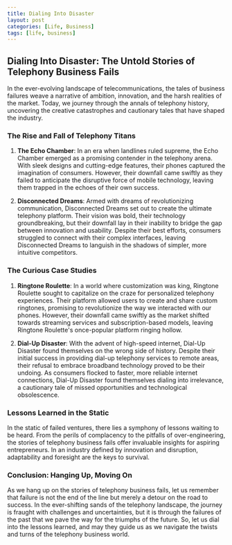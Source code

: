 ```yaml
---
title: Dialing Into Disaster
layout: post
categories: [Life, Business]
tags: [life, business]
---
```


Dialing Into Disaster: The Untold Stories of Telephony Business Fails
---

In the ever-evolving landscape of telecommunications, the tales of business failures weave a narrative of ambition, innovation, and the harsh realities of the market. Today, we journey through the annals of telephony history, uncovering the creative catastrophes and cautionary tales that have shaped the industry.

### The Rise and Fall of Telephony Titans

1. **The Echo Chamber**: In an era when landlines ruled supreme, the Echo Chamber emerged as a promising contender in the telephony arena. With sleek designs and cutting-edge features, their phones captured the imagination of consumers. However, their downfall came swiftly as they failed to anticipate the disruptive force of mobile technology, leaving them trapped in the echoes of their own success.

2. **Disconnected Dreams**: Armed with dreams of revolutionizing communication, Disconnected Dreams set out to create the ultimate telephony platform. Their vision was bold, their technology groundbreaking, but their downfall lay in their inability to bridge the gap between innovation and usability. Despite their best efforts, consumers struggled to connect with their complex interfaces, leaving Disconnected Dreams to languish in the shadows of simpler, more intuitive competitors.

### The Curious Case Studies

1. **Ringtone Roulette**: In a world where customization was king, Ringtone Roulette sought to capitalize on the craze for personalized telephony experiences. Their platform allowed users to create and share custom ringtones, promising to revolutionize the way we interacted with our phones. However, their downfall came swiftly as the market shifted towards streaming services and subscription-based models, leaving Ringtone Roulette's once-popular platform ringing hollow.

2. **Dial-Up Disaster**: With the advent of high-speed internet, Dial-Up Disaster found themselves on the wrong side of history. Despite their initial success in providing dial-up telephony services to remote areas, their refusal to embrace broadband technology proved to be their undoing. As consumers flocked to faster, more reliable internet connections, Dial-Up Disaster found themselves dialing into irrelevance, a cautionary tale of missed opportunities and technological obsolescence.

### Lessons Learned in the Static

In the static of failed ventures, there lies a symphony of lessons waiting to be heard. From the perils of complacency to the pitfalls of over-engineering, the stories of telephony business fails offer invaluable insights for aspiring entrepreneurs. In an industry defined by innovation and disruption, adaptability and foresight are the keys to survival.

### Conclusion: Hanging Up, Moving On

As we hang up on the stories of telephony business fails, let us remember that failure is not the end of the line but merely a detour on the road to success. In the ever-shifting sands of the telephony landscape, the journey is fraught with challenges and uncertainties, but it is through the failures of the past that we pave the way for the triumphs of the future. So, let us dial into the lessons learned, and may they guide us as we navigate the twists and turns of the telephony business world.
